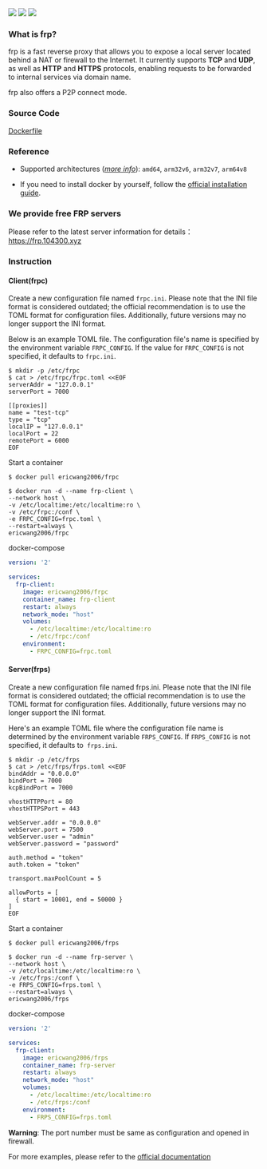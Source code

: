 <img src="https://img.shields.io/docker/stars/ericwang2006/frpc.svg"/>
<img src="https://img.shields.io/docker/pulls/ericwang2006/frpc.svg"/>
<img src="https://img.shields.io/docker/image-size/ericwang2006/frpc/latest"/>

### What is frp?

frp is a fast reverse proxy that allows you to expose a local server located behind a NAT or firewall to the Internet. It currently supports **TCP** and **UDP**, as well as **HTTP** and **HTTPS** protocols, enabling requests to be forwarded to internal services via domain name.

frp also offers a P2P connect mode.

### Source Code

[Dockerfile](https://github.com/ericwang2006/docker_frp)

### Reference

- Supported architectures ([*more info*](https://github.com/docker-library/official-images#architectures-other-than-amd64)): `amd64`, `arm32v6`, `arm32v7`, `arm64v8`

- If you need to install docker by yourself, follow the [official installation guide](https://docs.docker.com/install/).

### We provide free FRP servers

Please refer to the latest server information for details：https://frp.104300.xyz

### Instruction

#### Client(frpc)

Create a new configuration file named `frpc.ini`. Please note that the INI file format is considered outdated; the official recommendation is to use the TOML format for configuration files. Additionally, future versions may no longer support the INI format.

Below is an example TOML file. The configuration file's name is specified by the environment variable `FRPC_CONFIG`. If the value for `FRPC_CONFIG` is not specified, it defaults to `frpc.ini`.

```shell
$ mkdir -p /etc/frpc
$ cat > /etc/frpc/frpc.toml <<EOF
serverAddr = "127.0.0.1"
serverPort = 7000

[[proxies]]
name = "test-tcp"
type = "tcp"
localIP = "127.0.0.1"
localPort = 22
remotePort = 6000
EOF
```

Start a container

```shell
$ docker pull ericwang2006/frpc

$ docker run -d --name frp-client \
--network host \
-v /etc/localtime:/etc/localtime:ro \
-v /etc/frpc:/conf \
-e FRPC_CONFIG=frpc.toml \
--restart=always \
ericwang2006/frpc
```

docker-compose

```yaml
version: '2'

services:     
  frp-client:
    image: ericwang2006/frpc
    container_name: frp-client
    restart: always
    network_mode: "host"
    volumes:
      - /etc/localtime:/etc/localtime:ro        
      - /etc/frpc:/conf
    environment:
      - FRPC_CONFIG=frpc.toml
```

#### Server(frps)

Create a new configuration file named frps.ini. Please note that the INI file format is considered outdated; the official recommendation is to use the TOML format for configuration files. Additionally, future versions may no longer support the INI format.

Here's an example TOML file where the configuration file name is determined by the environment variable `FRPS_CONFIG`. If `FRPS_CONFIG` is not specified, it defaults to` frps.ini`.

```shell
$ mkdir -p /etc/frps
$ cat > /etc/frps/frps.toml <<EOF
bindAddr = "0.0.0.0"
bindPort = 7000
kcpBindPort = 7000

vhostHTTPPort = 80
vhostHTTPSPort = 443

webServer.addr = "0.0.0.0"
webServer.port = 7500
webServer.user = "admin"
webServer.password = "password"

auth.method = "token"
auth.token = "token"

transport.maxPoolCount = 5

allowPorts = [
  { start = 10001, end = 50000 }
]
EOF
```

Start a container

```shell
$ docker pull ericwang2006/frps

$ docker run -d --name frp-server \
--network host \
-v /etc/localtime:/etc/localtime:ro \
-v /etc/frps:/conf \
-e FRPS_CONFIG=frps.toml \
--restart=always \
ericwang2006/frps
```

docker-compose

```yaml
version: '2'

services:     
  frp-client:
    image: ericwang2006/frps
    container_name: frp-server
    restart: always
    network_mode: "host"
    volumes:
      - /etc/localtime:/etc/localtime:ro        
      - /etc/frps:/conf
    environment:
      - FRPS_CONFIG=frps.toml
```

**Warning**: The port number must be same as configuration and opened in firewall.

For more examples, please refer to the [official documentation](https://github.com/fatedier/frp)
